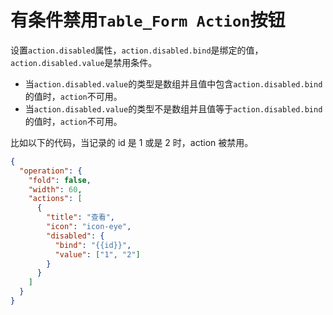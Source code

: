 # 有条件禁用`Table_Form Action`按钮

设置`action.disabled`属性，`action.disabled.bind`是绑定的值，`action.disabled.value`是禁用条件。

- 当`action.disabled.value`的类型是数组并且值中包含`action.disabled.bind`的值时，`action`不可用。
- 当`action.disabled.value`的类型不是数组并且值等于`action.disabled.bind`的值时，`action`不可用。

比如以下的代码，当记录的 id 是 1 或是 2 时，action 被禁用。

```json
{
  "operation": {
    "fold": false,
    "width": 60,
    "actions": [
      {
        "title": "查看",
        "icon": "icon-eye",
        "disabled": {
          "bind": "{{id}}",
          "value": ["1", "2"]
        }
      }
    ]
  }
}
```

